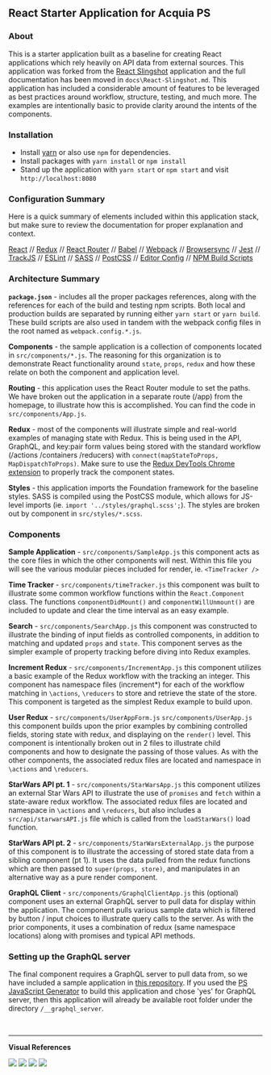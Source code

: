 
## React Starter Application for Acquia PS

### About 

This is a starter application built as a baseline for creating React applications which rely heavily on API data from external sources. This application was forked from the [React Slingshot](https://github.com/coryhouse/react-slingshot) application and the full documentation has been moved in `docs\React-Slingshot.md`. This application has included a considerable amount of features to be leveraged as best practices around workflow, structure, testing, and much more. The examples are intentionally basic to provide clarity around the intents of the components.

### Installation 

- Install <a href="https://yarnpkg.com/lang/en/docs/install/">yarn</a> or also use `npm` for dependencies.
- Install packages with `yarn install` or `npm install`
- Stand up the application with `yarn start` or `npm start` and visit `http://localhost:8080`


### Configuration Summary 

Here is a quick summary of elements included within this application stack, but make sure to review the documentation for proper explanation and context. 

[React](https://facebook.github.io/react/) //  [Redux](http://redux.js.org) //  [React Router](https://github.com/reactjs/react-router) //   [Babel](http://babeljs.io) //   [Webpack](https://webpack.js.org) //   [Browsersync](https://www.browsersync.io/) //  [Jest](https://facebook.github.io/jest/) //  [TrackJS](https://trackjs.com/) // [ESLint](http://eslint.org/) //   [SASS](http://sass-lang.com/) // [PostCSS](https://github.com/postcss/postcss)  // [Editor Config](http://editorconfig.org) // [NPM Build Scripts](https://docs.npmjs.com/misc/scripts)


### Architecture Summary 

**`package.json`** - includes all the proper packages references, along with the references for each of the build and testing npm scripts. Both local and production builds are separated by running either `yarn start` or `yarn build`. These build scripts are also used in tandem with the webpack config files in the root named as `webpack.config.*.js`.

**Components** - the sample application is a collection of components located in `src/components/*.js`. The reasoning for this organization is to demonstrate React functionality around `state`, `props`, `redux` and how these relate on both the component and application level. 

**Routing** - this application uses the React Router module to set the paths. We have broken out the application in a separate route (/app) from the homepage, to illustrate how this is accomplished. You can find the code in `src/components/App.js`.

**Redux** - most of the components will illustrate simple and real-world examples of managing state with Redux. This is being used in the API, GraphQL, and key:pair form values being stored with the standard workflow (/actions /containers /reducers) with `connect(mapStateToProps, MapDispatchToProps)`. Make sure to use the [Redux DevTools Chrome extension](https://chrome.google.com/webstore/detail/redux-devtools/lmhkpmbekcpmknklioeibfkpmmfibljd?hl=en) to properly track the component states.

**Styles** - this application imports the Foundation framework for the baseline styles. SASS is compiled using the	PostCSS module, which allows for JS-level imports (ie. `import '../styles/graphql.scss';`). The styles are broken out by component in `src/styles/*.scss`. 

### Components 

**Sample Application** - `src/components/SampleApp.js` this component acts as the core files in which the other components will nest. Within this file you will see the various modular pieces included for render, ie. `<TimeTracker />`

**Time Tracker** - `src/components/timeTracker.js` this component was built to illustrate some common workflow functions within the `React.Component` class. The functions `componentDidMount()` and `componentWillUnmount()` are included to update and clear the time interval as an easy example. 

**Search** - `src/components/SearchApp.js` this component was constructed to illustrate the binding of input fields as controlled components, in addition to matching and updated `props` and `state`. This component serves as the simpler example of property tracking before diving into Redux examples.

**Increment Redux** - `src/components/IncrementApp.js` this component utilizes a basic example of the Redux workflow with the tracking an integer. This component has namespace files (increment*) for each of the workflow matching in `\actions`, `\reducers` to store and retrieve the state of the store. This component is targeted as the simplest Redux example to build upon. 

**User Redux** - `src/components/UserAppForm.js` `src/components/UserApp.js` this component builds upon the prior examples by combining controlled fields, storing state with redux, and displaying on the `render()` level. This component is intentionally broken out in 2 files to illustrate child components and how to designate the passing of those values. As with the other components, the associated redux files are located and namespace in `\actions` and `\reducers`. 

**StarWars API  pt. 1** - `src/components/StarWarsApp.js` this component utilizes an external Star Wars API to illustrate the use of `promises` and `fetch` within a state-aware redux workflow. The associated redux files are located and namespace in `\actions` and `\reducers`, but also includes a `src/api/starwarsAPI.js` file which is called from the `loadStarWars()` load function.

**StarWars API  pt. 2** - `src/components/StarWarsExternalApp.js` the purpose of this component is to illustrate the accessing of stored state data from a sibling component (pt 1). It uses the data pulled from the redux functions which are then passed to `super(props, store)`, and manipulates in an alternative way as a pure render component.  

**GraphQL Client** - `src/components/GraphqlClientApp.js` this (optional) component uses an external GraphQL server to pull data for display within the application. The component pulls various sample data which is filtered by button / input choices to illustrate query calls to the server. As with the prior components, it uses a combination of redux (same namespace locations) along with promises and typical API methods. 

### Setting up the GraphQL server 

The final component requires a GraphQL server to pull data from, so we have included a sample application in [this repository](https://github.com/acquia-pso/javascript-ps-starter-graphql). If you used the [PS JavaScript Generator](https://www.npmjs.com/package/generator-js-acquia-ps) to build this application and chose 'yes' for GraphQL server, then this application will already be available root folder under the directory `/__graphql_server`.


<br />

------------------------------------

**Visual References**

<img src="https://content.screencast.com/users/BedimStudios/folders/Jing/media/77b2b73e-9b64-4cef-b1c4-571080b40176/00002805.png" />
  
<img src="https://content.screencast.com/users/BedimStudios/folders/Jing/media/dd01df46-01b9-46df-b32a-8068ae1a6b61/00002807.png" />
        
<img src="https://content.screencast.com/users/BedimStudios/folders/Jing/media/a8b5d7d2-35ad-44af-977f-bdc556fd0c17/00002806.png" />

<img src="https://content.screencast.com/users/BedimStudios/folders/Jing/media/230b782c-a6ef-4533-afa3-16801d1f3723/00002808.png" />
    






